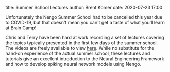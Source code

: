title: Summer School Lectures
author: Brent Komer
date: 2020-07-23 17:00

Unfortunately the Nengo Summer School had to be cancelled this year due to COVID-19, but that doesn't mean you can't get a taste of what you'll learn at Brain Camp!

Chris and Terry have been hard at work recording a set of lectures covering the topics typically presented in the first few days of the summer school.
The videos are freely available to view [here](https://www.youtube.com/playlist?list=PLYLu6sY3jnoXTrkfA_WMn0nF_FGz-MaiJ).
While no substitute for the hand-on experience of the actual summer school, these lectures and tutorials give an excellent introduction to the Neural Engineering Framework and how to develop spiking neural network models using Nengo.
